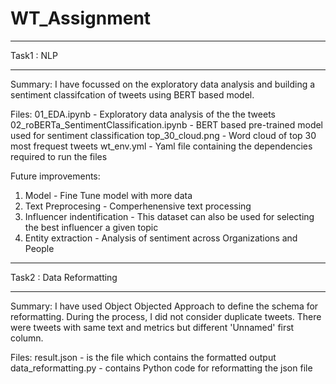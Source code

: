 # WT_Assignment

____________
Task1 : NLP
____________

Summary:
I have focussed on the exploratory data analysis and building a sentiment classifcation of tweets using BERT based model.

Files:
01_EDA.ipynb - Exploratory data analysis of the the tweets
02_roBERTa_SentimentClassification.ipynb - BERT based pre-trained model used for sentiment classification
top_30_cloud.png - Word cloud of top 30 most frequest tweets
wt_env.yml - Yaml file containing the dependencies required to run the files

Future improvements:
  1. Model - Fine Tune model with more data
  2. Text Preprocesing - Comperhenensive text processing
  3. Influencer indentification - This dataset can also be used for selecting the best influencer a given topic
  4. Entity extraction - Analysis of sentiment across Organizations and People


__________________________
Task2 : Data Reformatting
__________________________

Summary:
I have used Object Objected Approach to define the schema for reformatting. During the process, I did not consider duplicate tweets. There were tweets with same text and metrics but different 'Unnamed' first column.

Files:
result.json - is the file which contains the formatted output
data_reformatting.py - contains Python code for reformatting the json file



